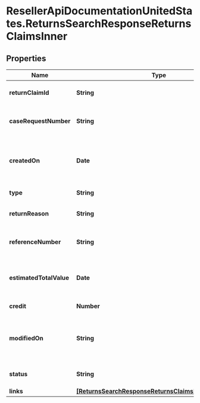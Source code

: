 # ResellerApiDocumentationUnitedStates.ReturnsSearchResponseReturnsClaimsInner

## Properties

Name | Type | Description | Notes
------------ | ------------- | ------------- | -------------
**returnClaimId** | **String** | A unique return claim Id. | [optional] 
**caseRequestNumber** | **String** | A unique return request number. | [optional] 
**createdOn** | **Date** | The date on which the return request was created.  | [optional] 
**type** | **String** | Type of request. | [optional] 
**returnReason** | **String** | The reason for the return. | [optional] 
**referenceNumber** | **String** | The reference number for the return. | [optional] 
**estimatedTotalValue** | **Date** | The estimated total value of the return. | [optional] 
**credit** | **Number** | The amount of credit. | [optional] 
**modifiedOn** | **String** | The date on which the return request was last updated. | [optional] 
**status** | **String** | The status of the request. | [optional] 
**links** | [**[ReturnsSearchResponseReturnsClaimsInnerLinksInner]**](ReturnsSearchResponseReturnsClaimsInnerLinksInner.md) |  | [optional] 


